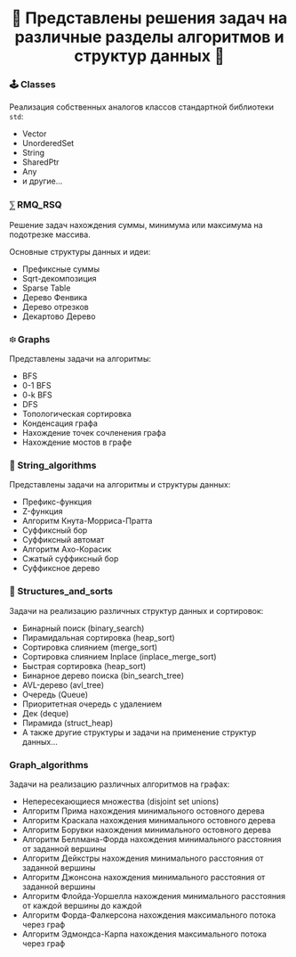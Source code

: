 <h1 align="center">💎 Представлены решения задач на различные разделы алгоритмов и структур данных 💎</h1>

### 🕹️ Classes

Реализация собственных аналогов классов стандартной библиотеки `std`:

* Vector
* UnorderedSet
* String
* SharedPtr
* Any
* и другие...

### ⅀ RMQ_RSQ

Решение задач нахождения суммы, минимума или максимума на подотрезке массива.

Основные структуры данных и идеи:

* Префиксные суммы
* Sqrt-декомпозиция
* Sparse Table
* Дерево Фенвика
* Дерево отрезков
* Декартово Дерево

### ፨ Graphs

Представлены задачи на алгоритмы:

* BFS
* 0-1 BFS
* 0-k BFS
* DFS
* Топологическая сортировка
* Конденсация графа
* Нахождение точек сочленения графа
* Нахождение мостов в графе

### 📝 String_algorithms

Представлены задачи на алгоритмы и структуры данных:

* Префикс-функция
* Z-функция
* Алгоритм Кнута-Морриса-Пратта
* Суффиксный бор
* Суффиксный автомат
* Алгоритм Ахо-Корасик
* Сжатый суффиксный бор
* Суффиксное дерево

### 📶 Structures_and_sorts

Задачи на реализацию различных структур данных и сортировок:

* Бинарный поиск (binary_search)
* Пирамидальная сортировка (heap_sort)
* Сортировка слиянием (merge_sort)
* Сортировка слиянием Inplace (inplace_merge_sort)
* Быстрая сортировка (heap_sort)
* Бинарное дерево поиска (bin_search_tree)
* AVL-дерево (avl_tree)
* Очередь (Queue)
* Приоритетная очередь с удалением
* Дек (deque)
* Пирамида (struct_heap)
* А также другие структуры и задачи на применение структур данных...

### Graph_algorithms

Задачи на реализацию различных алгоритмов на графах:

* Непересекающиеся множества (disjoint set unions)
* Алгоритм Прима нахождения минимального остовного дерева
* Алгоритм Краскала нахождения минимального остовного дерева
* Алгоритм Борувки нахождения минимального остовного дерева
* Алгоритм Беллмана-Форда нахождения минимального расстояния от заданной вершины
* Алгоритм Дейкстры нахождения минимального расстояния от заданной вершины
* Алгоритм Джонсона нахождения минимального расстояния от заданной вершины
* Алгоритм Флойда-Уоршелла нахождения минимального расстояния от каждой вершины до каждой
* Алгоритм Форда-Фалкерсона нахождения максимального потока через граф
* Алгоритм Эдмондса-Карпа нахождения максимального потока через граф